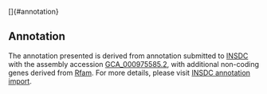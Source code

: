 []{#annotation}

Annotation
----------

The annotation presented is derived from annotation submitted to
[INSDC](http://www.insdc.org) with the assembly accession
[GCA\_000975585.2](http://www.ebi.ac.uk/ena/data/view/GCA_000975585.2),
with additional non-coding genes derived from
[Rfam](http://rfam.xfam.org/). For more details, please visit [INSDC
annotation
import](http://ensemblgenomes.org/info/data/insdc_annotation).
